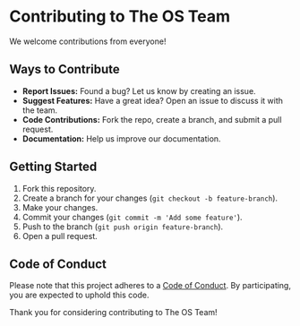 # Contributing to The OS Team

We welcome contributions from everyone!

## Ways to Contribute

- **Report Issues:** Found a bug? Let us know by creating an issue.
- **Suggest Features:** Have a great idea? Open an issue to discuss it with the team.
- **Code Contributions:** Fork the repo, create a branch, and submit a pull request.
- **Documentation:** Help us improve our documentation.

## Getting Started

1. Fork this repository.
2. Create a branch for your changes (`git checkout -b feature-branch`).
3. Make your changes.
4. Commit your changes (`git commit -m 'Add some feature'`).
5. Push to the branch (`git push origin feature-branch`).
6. Open a pull request.

## Code of Conduct

Please note that this project adheres to a [Code of Conduct](code_of_conduct.md). By participating, you are expected to uphold this code.

Thank you for considering contributing to The OS Team!
